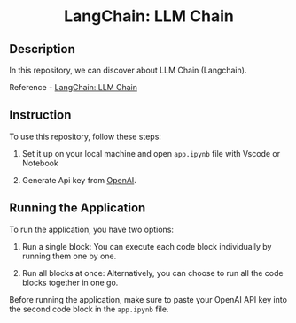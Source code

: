 <h1 align="center">
    <b>LangChain: LLM Chain</b> 
<br>
</h1>

## Description
In this repository, we can discover about LLM Chain (Langchain).
<br>

Reference - <a href='https://python.langchain.com/docs/modules/chains/foundational/llm_chain'>LangChain: LLM Chain</a>

## Instruction
To use this repository, follow these steps:

1. Set it up on your local machine and open ```app.ipynb``` file with Vscode or Notebook

2. Generate Api key from <a href='https://platform.openai.com/account/api-keys'>OpenAI</a>. 

 
## Running the Application
To run the application, you have two options:

1. Run a single block: You can execute each code block individually by running them one by one.

2. Run all blocks at once: Alternatively, you can choose to run all the code blocks together in one go.

Before running the application, make sure to paste your OpenAI API key into the second code block in the ```app.ipynb``` file.


